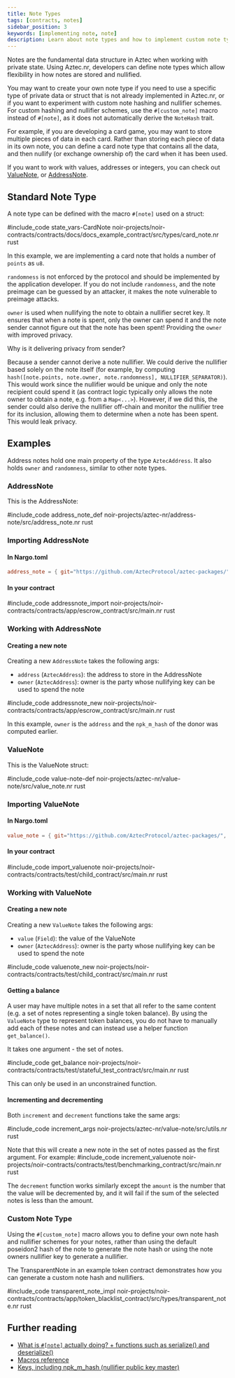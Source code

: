 ```yaml
---
title: Note Types
tags: [contracts, notes]
sidebar_position: 3
keywords: [implementing note, note]
description: Learn about note types and how to implement custom note types in your Aztec smart contracts.
---
```


Notes are the fundamental data structure in Aztec when working with private state. Using Aztec.nr, developers can define note types which allow flexibility in how notes are stored and nullified.

You may want to create your own note type if you need to use a specific type of private data or struct that is not already implemented in Aztec.nr, or if you want to experiment with custom note hashing and nullifier schemes. For custom hashing and nullifier schemes, use the `#[custom_note]` macro instead of `#[note]`, as it does not automatically derive the `NoteHash` trait.

For example, if you are developing a card game, you may want to store multiple pieces of data in each card. Rather than storing each piece of data in its own note, you can define a card note type that contains all the data, and then nullify (or exchange ownership of) the card when it has been used.

If you want to work with values, addresses or integers, you can check out [ValueNote](#valuenote), or [AddressNote](#addressnote).

## Standard Note Type

A note type can be defined with the macro `#[note]` used on a struct:

#include_code state_vars-CardNote noir-projects/noir-contracts/contracts/docs/docs_example_contract/src/types/card_note.nr rust

In this example, we are implementing a card note that holds a number of `points` as `u8`.

`randomness` is not enforced by the protocol and should be implemented by the application developer. If you do not include `randomness`, and the note preimage can be guessed by an attacker, it makes the note vulnerable to preimage attacks.

`owner` is used when nullifying the note to obtain a nullifier secret key.
It ensures that when a note is spent, only the owner can spend it and the note sender cannot figure out that the note has been spent!
Providing the `owner` with improved privacy.

Why is it delivering privacy from sender?

Because a sender cannot derive a note nullifier.
We could derive the nullifier based solely on the note itself (for example, by computing `hash([note.points, note.owner, note.randomness], NULLIFIER_SEPARATOR)`).
This would work since the nullifier would be unique and only the note recipient could spend it (as contract logic typically only allows the note owner to obtain a note, e.g. from a `Map<...>`).
However, if we did this, the sender could also derive the nullifier off-chain and monitor the nullifier tree for its inclusion, allowing them to determine when a note has been spent.
This would leak privacy.


## Examples

Address notes hold one main property of the type `AztecAddress`. It also holds `owner` and `randomness`, similar to other note types.

### AddressNote

This is the AddressNote:

#include_code address_note_def noir-projects/aztec-nr/address-note/src/address_note.nr rust

### Importing AddressNote

#### In Nargo.toml

```toml
address_note = { git="https://github.com/AztecProtocol/aztec-packages/", tag="#include_aztec_version", directory="noir-projects/aztec-nr/address-note" }
```

#### In your contract

#include_code addressnote_import noir-projects/noir-contracts/contracts/app/escrow_contract/src/main.nr rust

### Working with AddressNote

#### Creating a new note

Creating a new `AddressNote` takes the following args:

- `address` (`AztecAddress`): the address to store in the AddressNote
- `owner` (`AztecAddress`): owner is the party whose nullifying key can be used to spend the note

#include_code addressnote_new noir-projects/noir-contracts/contracts/app/escrow_contract/src/main.nr rust

In this example, `owner` is the `address` and the `npk_m_hash` of the donor was computed earlier.

### ValueNote

This is the ValueNote struct:

#include_code value-note-def noir-projects/aztec-nr/value-note/src/value_note.nr rust

### Importing ValueNote

#### In Nargo.toml

```toml
value_note = { git="https://github.com/AztecProtocol/aztec-packages/", tag="#include_aztec_version", directory="noir-projects/aztec-nr/value-note" }
```

#### In your contract

#include_code import_valuenote noir-projects/noir-contracts/contracts/test/child_contract/src/main.nr rust

### Working with ValueNote

#### Creating a new note

Creating a new `ValueNote` takes the following args:

- `value` (`Field`): the value of the ValueNote
- `owner` (`AztecAddress`): owner is the party whose nullifying key can be used to spend the note

#include_code valuenote_new noir-projects/noir-contracts/contracts/test/child_contract/src/main.nr rust

#### Getting a balance

A user may have multiple notes in a set that all refer to the same content (e.g. a set of notes representing a single token balance). By using the `ValueNote` type to represent token balances, you do not have to manually add each of these notes and can instead use a helper function `get_balance()`.

It takes one argument - the set of notes.

#include_code get_balance noir-projects/noir-contracts/contracts/test/stateful_test_contract/src/main.nr rust

This can only be used in an unconstrained function.

#### Incrementing and decrementing

Both `increment` and `decrement` functions take the same args:

#include_code increment_args noir-projects/aztec-nr/value-note/src/utils.nr rust

Note that this will create a new note in the set of notes passed as the first argument.
For example:
#include_code increment_valuenote noir-projects/noir-contracts/contracts/test/benchmarking_contract/src/main.nr rust

The `decrement` function works similarly except the `amount` is the number that the value will be decremented by, and it will fail if the sum of the selected notes is less than the amount.

### Custom Note Type

Using the `#[custom_note]` macro allows you to define your own note hash and nullifier schemes for your notes, rather than using the default poseidon2 hash of the note to generate the note hash or using the note owners nullifier key to generate a nullifier.

The TransparentNote in an example token contract demonstrates how you can generate a custom note hash and nullifiers.

#include_code transparent_note_impl noir-projects/noir-contracts/contracts/app/token_blacklist_contract/src/types/transparent_note.nr rust

## Further reading

- [What is `#[note]` actually doing? + functions such as serialize() and deserialize()](../../../aztec/smart_contracts/functions/attributes.md#implementing-notes)
- [Macros reference](../../../developers/reference/smart_contract_reference/macros.md)
- [Keys, including npk_m_hash (nullifier public key master)](../../../aztec/concepts/accounts/keys.md)
